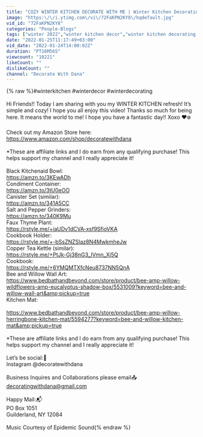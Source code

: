 ```yaml
---
title: "COZY WINTER KITCHEN DECORATE WITH ME | Winter Kitchen Decorating Ideas"
image: "https:\/\/i.ytimg.com\/vi\/72FaKPN2KY8\/hqdefault.jpg"
vid_id: "72FaKPN2KY8"
categories: "People-Blogs"
tags: ["winter 2022","winter kitchen decor","winter kitchen decorating ideas"]
date: "2022-01-25T11:17:49+03:00"
vid_date: "2022-01-24T14:00:02Z"
duration: "PT16M56S"
viewcount: "10221"
likeCount: ""
dislikeCount: ""
channel: "Decorate With Dana"
---
```

{% raw %}#winterkitchen #winterdecor #winterdecorating<br /><br />Hi Friends!! Today I am sharing with you my WINTER KITCHEN refresh!  It’s simple and cozy!  I hope you all enjoy this video!  Thanks so much for being here.  It means the world to me! I hope you have a fantastic day!!  Xoxo ❤️❄️<br /><br />Check out my Amazon Store here: <br /><a rel="nofollow" target="blank" href="https://www.amazon.com/shop/decoratewithdana">https://www.amazon.com/shop/decoratewithdana</a><br /><br />*These are affiliate links and I do earn from any qualifying purchase! This helps support my channel and I really appreciate it!<br /><br />Black Kitchenaid Bowl:<br /><a rel="nofollow" target="blank" href="https://amzn.to/3KEwADh">https://amzn.to/3KEwADh</a><br />Condiment Container:<br /><a rel="nofollow" target="blank" href="https://amzn.to/3tU0eOO">https://amzn.to/3tU0eOO</a><br />Canister Set (similar):<br /><a rel="nofollow" target="blank" href="https://amzn.to/341A5CC">https://amzn.to/341A5CC</a><br />Salt and Pepper Grinders:<br /><a rel="nofollow" target="blank" href="https://amzn.to/340K9Mu">https://amzn.to/340K9Mu</a><br />Faux Thyme Plant:<br /><a rel="nofollow" target="blank" href="https://rstyle.me/+iaUDv1dCVA-xsf9SfioVKA">https://rstyle.me/+iaUDv1dCVA-xsf9SfioVKA</a><br />Cookbook Holder:<br /><a rel="nofollow" target="blank" href="https://rstyle.me/+-bSsZNZSlaz8N4MwkmheJw">https://rstyle.me/+-bSsZNZSlaz8N4MwkmheJw</a><br />Copper Tea Kettle (similar):<br /><a rel="nofollow" target="blank" href="https://rstyle.me/+PtJk-Gj38nG3_IVmn_Xj5Q">https://rstyle.me/+PtJk-Gj38nG3_IVmn_Xj5Q</a><br />Cookbook:<br /><a rel="nofollow" target="blank" href="https://rstyle.me/+6YMQMTXfcNeu8737NN5QnA">https://rstyle.me/+6YMQMTXfcNeu8737NN5QnA</a><br />Bee and Willow Wall Art:<br /><a rel="nofollow" target="blank" href="https://www.bedbathandbeyond.com/store/product/bee-amp-willow-wildflowers-amp-eucalyptus-shadow-box/5531009?keyword=bee-and-willow-wall-art&amp;pickup=true">https://www.bedbathandbeyond.com/store/product/bee-amp-willow-wildflowers-amp-eucalyptus-shadow-box/5531009?keyword=bee-and-willow-wall-art&amp;pickup=true</a><br />Kitchen Mat:<br /><br /><a rel="nofollow" target="blank" href="https://www.bedbathandbeyond.com/store/product/bee-amp-willow-herringbone-kitchen-mat/5594277?keyword=bee-and-willow-kitchen-mat&amp;pickup=true">https://www.bedbathandbeyond.com/store/product/bee-amp-willow-herringbone-kitchen-mat/5594277?keyword=bee-and-willow-kitchen-mat&amp;pickup=true</a><br /><br />*These are affiliate links and I do earn from any qualifying purchase! This helps support my channel and I really appreciate it!<br /><br />Let’s be social:🥰<br />Instagram @decoratewithdana<br /><br />Business Inquires and Collaborations please email📤<br />decoratingwithdana@gmail.com<br /><br />Happy Mail:📬<br />PO Box 1051<br />Guilderland, NY 12084<br /><br />Music Courtesy of Epidemic Sound{% endraw %}
